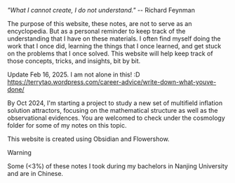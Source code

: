 *"What I cannot create, I do not understand."*  -- Richard Feynman

The purpose of this website, these notes, are not to serve as an encyclopedia. But as a personal reminder to keep track of the understanding that I have on these materials. I often find myself doing the work that I once did, learning the things that I once learned, and get stuck on the problems that I once solved. This website will help keep track of those concepts, tricks, and insights, bit by bit.

Update Feb 16, 2025. I am not alone in this! :D
https://terrytao.wordpress.com/career-advice/write-down-what-youve-done/

By Oct 2024, I'm starting a project to study a new set of multifield inflation solution attractors, focusing on the mathematical structure as well as the observational evidences. You are welcomed to check under the cosmology folder for some of my notes on this topic.

This website is created using Obsidian and Flowershow.

> [!Warning]
> Some (<3%) of these notes I took during my bachelors in Nanjing University and are in Chinese.
